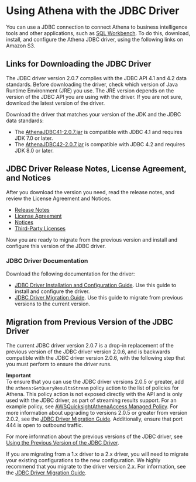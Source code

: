 # Using Athena with the JDBC Driver<a name="connect-with-jdbc"></a>

You can use a JDBC connection to connect Athena to business intelligence tools and other applications, such as [SQL Workbench](http://www.sql-workbench.eu/downloads.html)\. To do this, download, install, and configure the Athena JDBC driver, using the following links on Amazon S3\.

## Links for Downloading the JDBC Driver<a name="download-the-jdbc-driver"></a>

The JDBC driver version 2\.0\.7 complies with the JDBC API 4\.1 and 4\.2 data standards\. Before downloading the driver, check which version of Java Runtime Environment \(JRE\) you use\. The JRE version depends on the version of the JDBC API you are using with the driver\. If you are not sure, download the latest version of the driver\. 

Download the driver that matches your version of the JDK and the JDBC data standards:
+ The [AthenaJDBC41\-2\.0\.7\.jar](https://s3.amazonaws.com/athena-downloads/drivers/JDBC/SimbaAthenaJDBC_2.0.7/AthenaJDBC41_2.0.7.jar) is compatible with JDBC 4\.1 and requires JDK 7\.0 or later\.
+ The [AthenaJDBC42\-2\.0\.7\.jar](https://s3.amazonaws.com/athena-downloads/drivers/JDBC/SimbaAthenaJDBC_2.0.7/AthenaJDBC42_2.0.7.jar) is compatible with JDBC 4\.2 and requires JDK 8\.0 or later\.

## JDBC Driver Release Notes, License Agreement, and Notices<a name="atelong-jdbc-driver-license-agreement"></a>

After you download the version you need, read the release notes, and review the License Agreement and Notices\. 
+ [Release Notes](https://s3.amazonaws.com/athena-downloads/drivers/JDBC/SimbaAthenaJDBC_2.0.7/docs/release-notes.txt)
+ [License Agreement](https://s3.amazonaws.com/athena-downloads/drivers/JDBC/SimbaAthenaJDBC_2.0.7/docs/LICENSE.txt)
+ [Notices](https://s3.amazonaws.com/athena-downloads/drivers/JDBC/SimbaAthenaJDBC_2.0.7/docs/NOTICES.txt)
+ [Third\-Party Licenses](https://s3.amazonaws.com/athena-downloads/drivers/JDBC/SimbaAthenaJDBC_2.0.7/docs/third-party-licenses.txt)

Now you are ready to migrate from the previous version and install and configure this version of the JDBC driver\. 

### JDBC Driver Documentation<a name="documentation-jdbc"></a>

Download the following documentation for the driver:
+ [ JDBC Driver Installation and Configuration Guide](https://s3.amazonaws.com/athena-downloads/drivers/JDBC/SimbaAthenaJDBC_2.0.7/docs/Simba+Athena+JDBC+Driver+Install+and+Configuration+Guide.pdf)\. Use this guide to install and configure the driver\.
+ [JDBC Driver Migration Guide](https://s3.amazonaws.com/athena-downloads/drivers/JDBC/SimbaAthenaJDBC_2.0.7/docs/Simba+Athena+JDBC+Driver+Migration+Guide.pdf)\. Use this guide to migrate from previous versions to the current version\.

## Migration from Previous Version of the JDBC Driver<a name="migration-from-previous-jdbc-driver"></a>

The current JDBC driver version 2\.0\.7 is a drop\-in replacement of the previous version of the JDBC driver version 2\.0\.6, and is backwards compatible with the JDBC driver version 2\.0\.6, with the following step that you must perform to ensure the driver runs\. 

**Important**  
To ensure that you can use the JDBC driver versions 2\.0\.5 or greater, add the `athena:GetQueryResultsStream` policy action to the list of policies for Athena\. This policy action is not exposed directly with the API and is only used with the JDBC driver, as part of streaming results support\. For an example policy, see [AWSQuicksightAthenaAccess Managed Policy](managed-policies.md#awsquicksightathenaaccess-managed-policy)\. For more information about upgrading to versions 2\.0\.5 or greater from version 2\.0\.2, see the [JDBC Driver Migration Guide](https://s3.amazonaws.com/athena-downloads/drivers/JDBC/SimbaAthenaJDBC_2.0.6/docs/Simba+Athena+JDBC+Driver+Migration+Guide.pdf)\. Additionally, ensure that port 444 is open to outbound traffic\.

For more information about the previous versions of the JDBC driver, see [Using the Previous Version of the JDBC Driver](connect-with-previous-jdbc.md)\.

If you are migrating from a 1\.x driver to a 2\.x driver, you will need to migrate your existing configurations to the new configuration\. We highly recommend that you migrate to the driver version 2\.x\. For information, see the [JDBC Driver Migration Guide](https://s3.amazonaws.com/athena-downloads/drivers/JDBC/SimbaAthenaJDBC_2.0.6/docs/Simba+Athena+JDBC+Driver+Migration+Guide.pdf)\. 